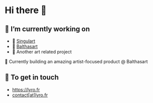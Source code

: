 # Hi there 👋

## 🔭 I’m currently working on

- 🎨 [Singulart](https://singulart.com)
- 🎨 [Balthasart](https://balthasart.com)
- 👀 Another art related project


🚀 Currently building an amazing artist-focused product @ Balthasart

## 🤝 To get in touch
- https://lyro.fr
- [contact[at]lyro.fr](mailto:contact@lyro.fr)

<!--
**Lyro1/Lyro1** is a ✨ _special_ ✨ repository because its `README.md` (this file) appears on your GitHub profile.

Here are some ideas to get you started:

-  ...
- 🌱 I’m currently learning ...
- 👯 I’m looking to collaborate on ...
- 🤔 I’m looking for help with ...
- 💬 Ask me about ...
- 📫 How to reach me: ...
- 😄 Pronouns: ...
- ⚡ Fun fact: ...
-->
